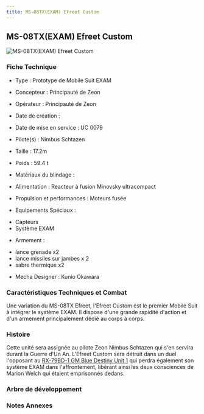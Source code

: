 ```yaml
---
title: MS-08TX(EXAM) Efreet Custom
---
```


MS-08TX(EXAM) Efreet Custom
---------------------------


![MS-08TX(EXAM) Efreet Custom](/images/stories/saga/bluedestiny/mechas/ms-08txexam.png)


### Fiche Technique



- Type : Prototype de Mobile Suit EXAM
  
- Concepteur : Principauté de Zeon
  
- Opérateur : Principauté de Zeon
  
- Date de création : 
  
- Date de mise en service : UC 0079
  
- Pilote(s) : Nimbus Schtazen
  
- Taille : 17.2m
  
- Poids : 59.4 t
  
- Matériaux du blindage : 
  
- Alimentation : Reacteur à fusion Minovsky ultracompact
  
- Propulsion et performances : Moteurs fusée
  
- Equipements Spéciaux :


* Capteurs
* Système EXAM


- Armement :


* lance grenade x2
* lance missiles sur jambes x 2
* sabre thermique x2


- Mecha Designer : Kunio Okawara


### Caractéristiques Techniques et Combat


Une variation du MS-08TX Efreet, l'Efreet Custom est le premier Mobile Suit à intégrer le système EXAM. Il dispose d'une grande rapidité d'action et d'un armement principalement dédié au corps à corps.


### Histoire


Cette unité sera assignée au pilote Zeon Nimbus Schtazen qui s'en servira durant la Guerre d'Un An. L'Efreet Custom sera détruit dans un duel l'opposant au  [RX-79BD-1 GM Blue Destiny Unit 1](uc/blue-destiny/rgm-79bd-1-gm-blue-destiny-unit-1.html) qui perdra également son système EXAM dans l'affrontement, libérant ainsi les deux consciences de Marion Welch qui étaient emprisonnés dedans. 


### Arbre de développement


### Notes Annexes


